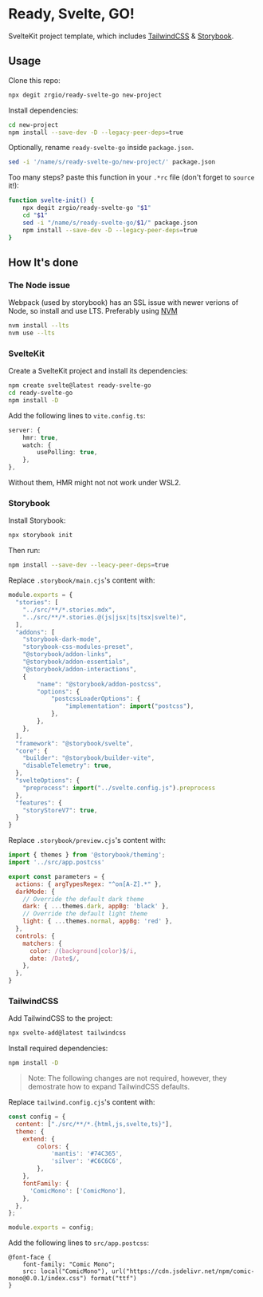 # Ready, Svelte, GO!

SvelteKit project template, which includes [TailwindCSS](https://tailwindcss.com) & [Storybook](https://storybook.js.org).

## Usage

Clone this repo:

```sh
npx degit zrgio/ready-svelte-go new-project
```

Install dependencies:

```sh
cd new-project
npm install --save-dev -D --legacy-peer-deps=true
```

Optionally, rename `ready-svelte-go` inside `package.json`.

```sh
sed -i '/name/s/ready-svelte-go/new-project/' package.json
```

Too many steps? paste this function in your `.*rc` file (don't forget to `source` it!):

```sh
function svelte-init() {
    npx degit zrgio/ready-svelte-go "$1"
    cd "$1"
    sed -i "/name/s/ready-svelte-go/$1/" package.json
    npm install --save-dev -D --legacy-peer-deps=true
}
```

## How It's done

### The Node issue

Webpack (used by storybook) has an SSL issue with newer verions of Node, so install and use LTS. Preferably using [NVM](https://github.com/nvm-sh/nvm)

```sh
nvm install --lts
nvm use --lts
```

### SvelteKit

Create a SvelteKit project and install its dependencies:

```sh
npm create svelte@latest ready-svelte-go
cd ready-svelte-go
npm install -D
```

Add the following lines to `vite.config.ts`:

```ts
server: {
    hmr: true,
    watch: {
        usePolling: true,
    },
},
```

Without them, HMR might not not work under WSL2.

### Storybook

Install Storybook:

```sh
npx storybook init
```

Then run:

```sh
npm install --save-dev --leacy-peer-deps=true
```

Replace `.storybook/main.cjs`'s content with:

```cjs
module.exports = {
  "stories": [
    "../src/**/*.stories.mdx",
    "../src/**/*.stories.@(js|jsx|ts|tsx|svelte)",
  ],
  "addons": [
    "storybook-dark-mode",
    "storybook-css-modules-preset",
    "@storybook/addon-links",
    "@storybook/addon-essentials",
    "@storybook/addon-interactions",
    {
        "name": "@storybook/addon-postcss",
        "options": {
            "postcssLoaderOptions": {
                "implementation": import("postcss"),
            },
        },
    },
  ],
  "framework": "@storybook/svelte",
  "core": {
    "builder": "@storybook/builder-vite",
    "disableTelemetry": true,
  },
  "svelteOptions": {
    "preprocess": import("../svelte.config.js").preprocess
  },
  "features": {
    "storyStoreV7": true,
  }
}
```

Replace `.storybook/preview.cjs`'s content with:

```cjs
import { themes } from '@storybook/theming';
import '../src/app.postcss'

export const parameters = {
  actions: { argTypesRegex: "^on[A-Z].*" },
  darkMode: {
    // Override the default dark theme
    dark: { ...themes.dark, appBg: 'black' },
    // Override the default light theme
    light: { ...themes.normal, appBg: 'red' },
  },
  controls: {
    matchers: {
      color: /(background|color)$/i,
      date: /Date$/,
    },
  },
}
```

### TailwindCSS

Add TailwindCSS to the project:

```sh
npx svelte-add@latest tailwindcss
```

Install required dependencies:

```sh
npm install -D
```

> Note: The following changes are not required, however, they demostrate how to expand TailwindCSS defaults.

Replace `tailwind.config.cjs`'s content with:

```cjs
const config = {
  content: ["./src/**/*.{html,js,svelte,ts}"],
  theme: {
    extend: {
        colors: {
            'mantis': '#74C365',
            'silver': '#C6C6C6',
        },
    },
    fontFamily: {
      'ComicMono': ['ComicMono'],
    },
  },
};

module.exports = config;
```

Add the following lines to `src/app.postcss`:

```postcss
@font-face {
    font-family: "Comic Mono";
    src: local("ComicMono"), url("https://cdn.jsdelivr.net/npm/comic-mono@0.0.1/index.css") format("ttf")
}
```

